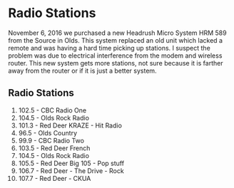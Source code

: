 # Radio Stations

November 6, 2016 we purchased a new Headrush Micro System HRM 589 from the Source in Olds. This system replaced an old unit which lacked a remote and was having a hard time picking up stations. I suspect the problem was due to electrical interference from the modem and wireless router.  This new system gets more stations, not sure because it is farther away from the router or if it is just a better system.

## Radio Stations

1. 102.5 - CBC Radio One
2. 104.5 - Olds Rock Radio
3. 101.3 - Red Deer KRAZE - Hit Radio
4. 96.5  - Olds Country
5. 99.9  - CBC Radio Two
6. 103.5 - Red Deer French
7. 104.5 - Olds Rock Radio
8. 105.5 - Red Deer Big 105 - Pop stuff
9. 106.7 - Red Deer - The Drive - Rock
10. 107.7 - Red Deer - CKUA
